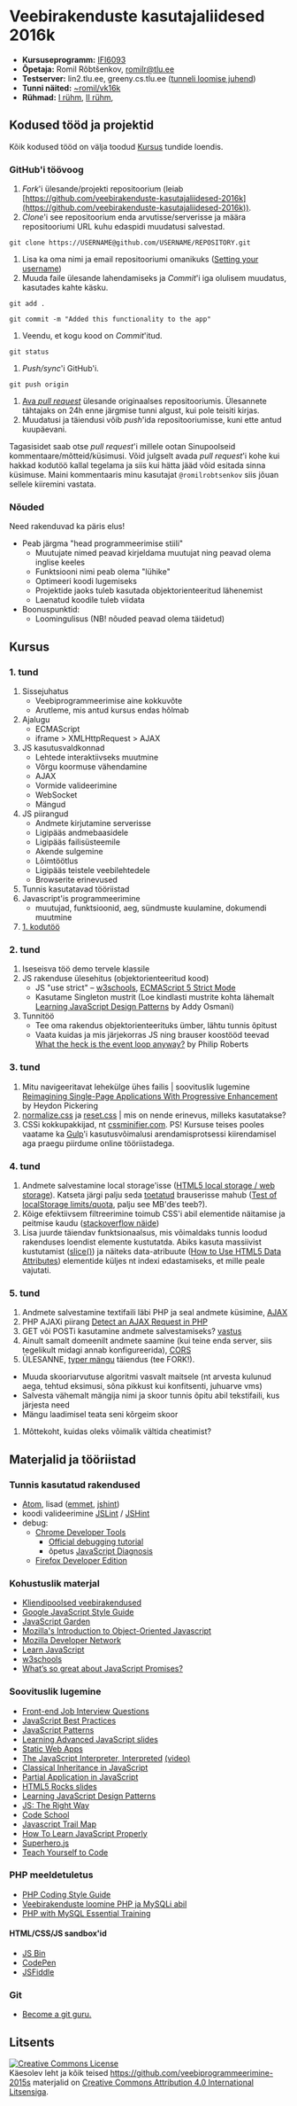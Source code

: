 # Veebirakenduste kasutajaliidesed 2016k

* **Kursuseprogramm:** [IFI6093](http://www.cs.tlu.ee/instituut/oppe_tegevus/kp/kp_k_2016/)
* **Õpetaja:** Romil Rõbtšenkov, [romilr@tlu.ee](mailto:romilr@tlu.ee)
* **Testserver:** lin2.tlu.ee, greeny.cs.tlu.ee ([tunneli loomise juhend](http://minitorn.tlu.ee/~jaagup/kool/java/kursused/09/veebipr/naited/greenytunnel/greenytunnel.pdf))
* **Tunni näited:** [~romil/vk16k](http://minitorn.cs.tlu.ee/~romil/vk16k)
* **Rühmad:** [I rühm](https://github.com/veebirakenduste-kasutajaliidesed-2016k?utf8=%E2%9C%93&query=-I-ruhm), [II rühm](https://github.com/veebirakenduste-kasutajaliidesed-2016k?utf8=%E2%9C%93&query=-II-ruhm),

## Kodused tööd ja projektid

Kõik kodused tööd on välja toodud [Kursus](#Kursus) tundide loendis.

### GitHub'i töövoog

1. *Fork*'i ülesande/projekti repositoorium (leiab [https://github.com/veebirakenduste-kasutajaliidesed-2016k](https://github.com/veebirakenduste-kasutajaliidesed-2016k)).
1. *Clone*'i see repositoorium enda arvutisse/serverisse ja määra repositooriumi URL kuhu edaspidi muudatusi salvestad.
  ```
  git clone https://USERNAME@github.com/USERNAME/REPOSITORY.git
  ```
1. Lisa ka oma nimi ja email repositooriumi omanikuks ([Setting your username](https://help.github.com/articles/setting-your-username-in-git/))
1. Muuda faile ülesande lahendamiseks ja *Commit*'i iga olulisem muudatus, kasutades kahte käsku.
  ```
  git add .
  ```
  ```
  git commit -m "Added this functionality to the app"
  ```
1. Veendu, et kogu kood on *Commit*'itud.
  ```
  git status
  ```
1. *Push/sync*'i GitHub'i.
  ```
  git push origin
  ```
1. [Ava *pull request*](https://help.github.com/articles/creating-a-pull-request) ülesande originaalses repositooriumis. Ülesannete tähtajaks on 24h enne järgmise tunni algust, kui pole teisiti kirjas.
1. Muudatusi ja täiendusi võib *push*'ida repositooriumisse, kuni ette antud  kuupäevani.

Tagasisidet saab otse *pull request*'i millele ootan Sinupoolseid kommentaare/mõtteid/küsimusi. Võid julgselt avada *pull request*'i kohe kui hakkad kodutöö kallal tegelama ja siis kui hätta jääd võid esitada sinna küsimuse. Maini kommentaaris minu kasutajat `@romilrobtsenkov` siis jõuan sellele kiiremini vastata.

### Nõuded

Need rakenduvad ka päris elus!

* Peab järgma "head programmeerimise stiili"
    * Muutujate nimed peavad kirjeldama muutujat ning peavad olema inglise keeles
    * Funktsiooni nimi peab olema "lühike"
    * Optimeeri koodi lugemiseks
    * Projektide jaoks tuleb kasutada objektorienteeritud lähenemist
    * Laenatud koodile tuleb viidata
* Boonuspunktid:
    * Loomingulisus (NB! nõuded peavad olema täidetud)

## Kursus

### 1. tund

1. Sissejuhatus
    * Veebiprogrammeerimise aine kokkuvõte
    * Arutleme, mis antud kursus endas hõlmab
1. Ajalugu
    * ECMAScript
    * iframe > XMLHttpRequest > AJAX
1. JS kasutusvaldkonnad
    * Lehtede interaktiivseks muutmine
    * Võrgu koormuse vähendamine
    * AJAX
    * Vormide valideerimine
    * WebSocket
    * Mängud
1. JS piirangud
    * Andmete kirjutamine serverisse
    * Ligipääs andmebaasidele
    * Ligipääs failisüsteemile
    * Akende sulgemine
    * Lõimtöötlus
    * Ligipääs teistele veebilehtedele
    * Browserite erinevused
1. Tunnis kasutatavad tööriistad
1. Javascript'is programmeerimine
    * muutujad, funktsioonid, aeg, sündmuste kuulamine, dokumendi muutmine
1. [1. kodutöö](https://github.com/veebirakenduste-kasutajaliidesed-2016k?utf8=%E2%9C%93&query=1.kodutoo)

### 2. tund

1. Iseseisva töö demo tervele klassile
1. JS rakenduse ülesehitus (objektorienteeritud kood)
    * JS "use strict" – [w3schools](http://www.w3schools.com/js/js_strict.asp), [ECMAScript 5 Strict Mode](http://ejohn.org/blog/ecmascript-5-strict-mode-json-and-more/)
    * Kasutame Singleton mustrit (Loe kindlasti mustrite kohta lähemalt [Learning JavaScript Design Patterns](https://addyosmani.com/resources/essentialjsdesignpatterns/book/) by Addy Osmani)
1. Tunnitöö
    * Tee oma rakendus objektorienteerituks ümber, lähtu tunnis õpitust
    * Vaata kuidas ja mis järjekorras JS ning brauser koostööd teevad [What the heck is the event loop anyway?](https://www.youtube.com/watch?v=8aGhZQkoFbQ) by Philip Roberts

### 3. tund

1. Mitu navigeeritavat lehekülge ühes failis | soovituslik lugemine [Reimagining Single-Page Applications With Progressive Enhancement](https://www.smashingmagazine.com/2015/12/reimagining-single-page-applications-progressive-enhancement/) by Heydon Pickering
1. [normalize.css](https://necolas.github.io/normalize.css/) ja [reset.css](http://meyerweb.com/eric/tools/css/reset/) | mis on nende erinevus, milleks kasutatakse?
1. CSSi kokkupakkijad, nt [cssminifier.com](https://cssminifier.com). PS! Kursuse teises pooles vaatame ka [Gulp](http://gulpjs.com)'i kasutusvõimalusi arendamisprotsessi kiirendamisel aga praegu piirdume online tööriistadega.

### 4. tund

1. Andmete salvestamine local storage'isse ([HTML5 local storage / web storage](http://www.w3schools.com/html/html5_webstorage.asp)). Katseta järgi palju seda [toetatud](http://caniuse.com/#search=localstorage) brauserisse mahub ([Test of localStorage limits/quota](https://arty.name/localstorage.html), palju see MB'des teeb?).
1. Kõige efektiivsem filtreerimine toimub CSS'i abil elementide näitamise ja peitmise kaudu ([stackoverflow näide](http://stackoverflow.com/a/15597786))
1. Lisa juurde täiendav funktsionaalsus, mis võimaldaks tunnis loodud rakenduses loendist elemente kustutatda. Abiks kasuta massiivist kustutamist ([slice()](http://www.w3schools.com/jsref/jsref_slice_array.asp)) ja näiteks data-atribuute ([How to Use HTML5 Data Attributes](http://www.sitepoint.com/use-html5-data-attributes/)) elementide küljes nt indexi edastamiseks, et mille peale vajutati.

### 5. tund

1. Andmete salvestamine textifaili läbi PHP ja seal andmete küsimine, [AJAX](http://www.w3schools.com/ajax/)
1. PHP AJAXi piirang [Detect an AJAX Request in PHP](https://davidwalsh.name/detect-ajax)
1. GET või POSTi kasutamine andmete salvestamiseks? [vastus](http://www.w3schools.com/ajax/ajax_xmlhttprequest_send.asp) 
1. Ainult samalt domeenilt andmete saamine (kui teine enda server, siis tegelikult midagi annab konfigureerida), [CORS](https://developer.mozilla.org/en-US/docs/Web/HTTP/Access_control_CORS)
1. ÜLESANNE, [typer mängu](https://github.com/veebirakenduste-kasutajaliidesed-2016k/typer) täiendus (tee FORK!). 
  * Muuda skooriarvutuse algoritmi vasvalt maitsele (nt arvesta kulunud aega, tehtud eksimusi, sõna pikkust kui konfitsenti, juhuarve vms)
  * Salvesta vähemalt mängija nimi ja skoor tunnis õpitu abil tekstifaili, kus järjesta need
  * Mängu laadimisel teata seni kõrgeim skoor
1. Mõttekoht, kuidas oleks võimalik vältida cheatimist?

## Materjalid ja tööriistad

### Tunnis kasutatud rakendused
* [Atom](https://atom.io), lisad ([emmet](https://github.com/emmetio), [jshint](https://atom.io/packages/jshint))
* koodi valideerimine [JSLint](http://jslint.com) / [JSHint](http://jshint.com)
* debug:
    * [Chrome Developer Tools](https://developer.chrome.com/devtools/index)
        * [Official debugging tutorial](https://developer.chrome.com/extensions/tut_debugging)
        * õpetus [JavaScript Diagnosis](http://www.macwright.org/2015/03/10/javascript-diagnosis.html)
    * [Firefox Developer Edition](https://www.mozilla.org/en-US/firefox/developer/)

### Kohustuslik materjal

* [Kliendipoolsed veebirakendused](http://www.tlu.ee/~jaagup/skriptkeeled/kliendirakendused.pdf)
* [Google JavaScript Style Guide](http://google-styleguide.googlecode.com/svn/trunk/javascriptguide.xml)
* [JavaScript Garden](http://bonsaiden.github.com/JavaScript-Garden/)
* [Mozilla's Introduction to Object-Oriented Javascript](https://developer.mozilla.org/en-US/docs/Web/JavaScript/Introduction_to_Object-Oriented_JavaScript)
* [Mozilla Developer Network](https://developer.mozilla.org/en/JavaScript)
* [Learn JavaScript](https://developer.mozilla.org/en-US/learn/javascript)
* [w3schools](http://www.w3schools.com/jsref/default.asp)
* [What’s so great about JavaScript Promises?](http://blog.parse.com/learn/engineering/whats-so-great-about-javascript-promises/)

### Soovituslik lugemine

* [Front-end Job Interview Questions](https://github.com/h5bp/Front-end-Developer-Interview-Questions)
* [JavaScript Best Practices](http://www.thinkful.com/learn/javascript-best-practices-1/)
* [JavaScript Patterns](http://shichuan.github.io/javascript-patterns/)
* [Learning Advanced JavaScript slides](http://ejohn.org/apps/learn/)
* [Static Web Apps](http://www.staticapps.org/)
* [The JavaScript Interpreter, Interpreted](http://www.slideshare.net/marthakelly/js-interpreter-interpreted) [(video)](https://www.youtube.com/watch?v=iSxNCYcPAFk)
* [Classical Inheritance in JavaScript](http://www.crockford.com/javascript/inheritance.html)
* [Partial Application in JavaScript](http://benalman.com/news/2012/09/partial-application-in-javascript/)
* [HTML5 Rocks slides](http://slides.html5rocks.com/)
* [Learning JavaScript Design Patterns](http://addyosmani.com/resources/essentialjsdesignpatterns/book/)
* [JS: The Right Way](http://www.jstherightway.org/)
* [Code School](https://www.codeschool.com/paths/javascript)
* [Javascript Trail Map](https://upcase.com/javascript)
* [How To Learn JavaScript Properly](http://javascriptissexy.com/how-to-learn-javascript-properly/)
* [Superhero.js](http://superherojs.com)
* [Teach Yourself to Code](http://teachyourselftocode.com/javascript)

### PHP meeldetuletus
* [PHP Coding Style Guide](http://www.php-fig.org/psr/psr-2/)
* [Veebirakenduste loomine PHP ja MySQLi abil](http://minitorn.tlu.ee/~jaagup/kool/java/loeng/veebipr/veebipr1.pdf)
* [PHP with MySQL Essential Training](http://www.lynda.com/MySQL-tutorials/PHP-MySQL-Essential-Training/119003-2.html)

#### HTML/CSS/JS sandbox'id

* [JS Bin](http://jsbin.com/)
* [CodePen](http://codepen.io/pen/)
* [JSFiddle](http://jsfiddle.net/)

### Git
* [Become a git guru.](https://www.atlassian.com/git/tutorials/)

## Litsents
<a rel="license" href="http://creativecommons.org/licenses/by/4.0/"><img alt="Creative Commons License" style="border-width:0" src="https://i.creativecommons.org/l/by/4.0/88x31.png" /></a><br />Käesolev <span xmlns:dct="http://purl.org/dc/terms/" href="http://purl.org/dc/dcmitype/Text" rel="dct:type">leht</span> ja kõik teised https://github.com/veebiprogrammeerimine-2015s materjalid on <a rel="license" href="http://creativecommons.org/licenses/by/4.0/">Creative Commons Attribution 4.0 International Litsensiga</a>.
